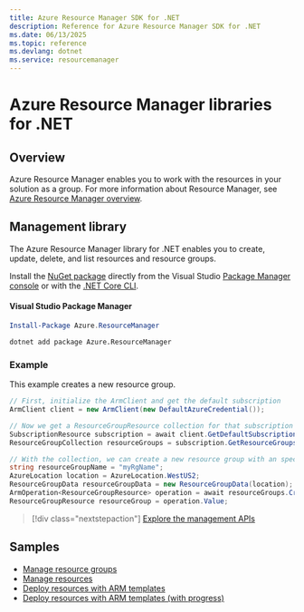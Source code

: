 ```yaml
---
title: Azure Resource Manager SDK for .NET
description: Reference for Azure Resource Manager SDK for .NET
ms.date: 06/13/2025
ms.topic: reference
ms.devlang: dotnet
ms.service: resourcemanager
---
```

# Azure Resource Manager libraries for .NET

## Overview

Azure Resource Manager enables you to work with the resources in your solution as a group.  For more information about Resource Manager, see [Azure Resource Manager overview](https://docs.microsoft.com/azure/azure-resource-manager/resource-group-overview).

## Management library

The Azure Resource Manager library for .NET enables you to create, update, delete, and list resources and resource groups.

Install the [NuGet package](https://www.nuget.org/packages/Azure.ResourceManager/) directly from the Visual Studio [Package Manager console][PackageManager] or with the [.NET Core CLI][DotNetCLI].

#### Visual Studio Package Manager

```powershell
Install-Package Azure.ResourceManager
```

```dotnetcli
dotnet add package Azure.ResourceManager
```

### Example

This example creates a new resource group.

```csharp
// First, initialize the ArmClient and get the default subscription
ArmClient client = new ArmClient(new DefaultAzureCredential());

// Now we get a ResourceGroupResource collection for that subscription
SubscriptionResource subscription = await client.GetDefaultSubscriptionAsync();
ResourceGroupCollection resourceGroups = subscription.GetResourceGroups();

// With the collection, we can create a new resource group with an specific name
string resourceGroupName = "myRgName";
AzureLocation location = AzureLocation.WestUS2;
ResourceGroupData resourceGroupData = new ResourceGroupData(location);
ArmOperation<ResourceGroupResource> operation = await resourceGroups.CreateOrUpdateAsync(WaitUntil.Completed, resourceGroupName, resourceGroupData);
ResourceGroupResource resourceGroup = operation.Value;
```

> [!div class="nextstepaction"]
> [Explore the management APIs](/dotnet/api/overview/azure/resourcemanager-readme)


## Samples

* [Manage resource groups](https://github.com/Azure-Samples/resources-dotnet-manage-resource-group)
* [Manage resources](https://github.com/Azure-Samples/resources-dotnet-manage-resource)
* [Deploy resources with ARM templates](https://github.com/Azure-Samples/resources-dotnet-deploy-using-arm-template)
* [Deploy resources with ARM templates (with progress)](https://github.com/Azure-Samples/resources-dotnet-deploy-using-arm-template-with-progress)


[PackageManager]: https://docs.microsoft.com/nuget/tools/package-manager-console
[DotNetCLI]: https://docs.microsoft.com/dotnet/core/tools/dotnet-add-package